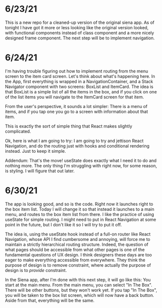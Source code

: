 # 6/23/21

This is a new repo for a cleaned-up version of the original siena app. As of tonight I have got it more or less looking like the original version looked, with functional components instead of class component and a more nicely designed frame component. The next step will be to implement navigation.

# 6/24/21

I'm having trouble figuring out how to implement routing from the menu screen to the item card screen. Let's think about what's happening here. In the App, first everything is wrapped in a NavigationContainer, and a Stack Navigator component with two screens: BoxList and ItemCard. The idea is that BoxList is a simple list of all the items in the box, and if you click on one of the list items you will navigate to the ItemCard screen for that item. 

From the user's perspective, it sounds a lot simpler: There is a menu of items, and if you tap one you go to a screen with information about that item.

This is exactly the sort of simple thing that React makes slightly complicated. 

Ok, here is what I am going to try: I am going to try and jettison React Navigation, and do the routing just with hooks and conditional rendering instead. Just to keep it simple.

Addendum: That's the move! useState does exactly what I need it to do and nothing more. The only thing I'm struggling with right now, for some reason, is styling. I will figure that out later.

# 6/30/21

The app is looking good, and so is the code. Right now it launches right to the box item list. Today I will change it so that instead it launches to a main menu, and routes to the box item list from there. I like the practice of using useState for simple routing. I might need to put in React Navigation at some point in the future, but I don't like it so I will try to put it off.

The idea is, using the useState hook instead of a full-on router like React Navigation, whose API I find cumbersome and annoying, will force me to maintain a strictly hierarchical routing structure. Indeed, the question of what pages should be accessible from what other pages is one of the fundamental questions of UX design. I think designers these days are too eager to make everything accessible from everywhere. They think the purpose of design is to remove constraint, where actually the purpose of design is to *provide* constraint.

In the Siena app, after I'm done with this next step, it will go like this: You start at the main menu. From the main menu, you can select "In The Box". There will be other buttons, but they won't work yet. If you tap "In The Box", you will be taken to the box list screen, which will now have a back button. Aside from that, everything will be the same.